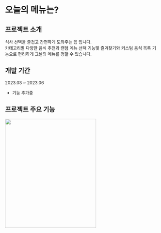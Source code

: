 # 오늘의 메뉴는?

## 프로젝트 소개
식사 선택을 즐겁고 간편하게 도와주는 앱 입니다.  
카테고리별 다양한 음식 추천과 랜덤 메뉴 선택 기능및 즐겨찾기와 커스텀 음식 목록 기능으로 편리하게 그날의 메뉴를 정할 수 있습니다.

## 개발 기간
2023.03 ~ 2023.06
+ 기능 추가중

## 프로젝트 주요 기능
<img width="300" height="360" src="https://lh3.google.com/u/0/d/1ynSMvnWWznl6B029PiheFTbAN8UV_fUb=w5120-h2596-iv1"> 
